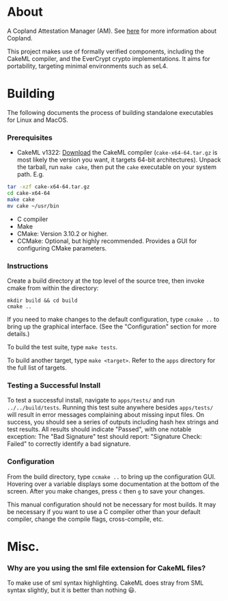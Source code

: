 # About
A Copland Attestation Manager (AM). See [here](https://ku-sldg.github.io/copland/) for more information about Copland.

This project makes use of formally verified components, including the CakeML compiler, and the EverCrypt crypto implementations. It aims for portability, targeting minimal environments such as seL4.

# Building

The following documents the process of building standalone executables for Linux and MacOS.

### Prerequisites
- CakeML v1322: [Download](https://github.com/CakeML/cakeml/releases/tag/v1322) the CakeML compiler (`cake-x64-64.tar.gz` is most likely the version you want, it targets 64-bit architectures). Unpack the tarball, run `make cake`, then put the `cake` executable on your system path. E.g.
```sh
tar -xzf cake-x64-64.tar.gz
cd cake-x64-64
make cake 
mv cake ~/usr/bin
```
- C compiler
- Make
- CMake: Version 3.10.2 or higher.
- CCMake: Optional, but highly recommended. Provides a GUI for configuring CMake parameters.

### Instructions
Create a build directory at the top level of the source tree, then invoke cmake from within the directory:

    mkdir build && cd build
    cmake ..

If you need to make changes to the default configuration, type `ccmake ..` to bring up the graphical interface. (See the "Configuration" section for more details.)

To build the test suite, type `make tests`.

To build another target, type `make <target>`. Refer to the `apps` directory for the full list of targets.

### Testing a Successful Install
To test a  successful install, navigate to `apps/tests/` and run `../../build/tests`.  Running this test suite anywhere besides `apps/tests/` will result in error messages complaining about missing input files.  On success, you should see a series of outputs including hash hex strings and test results.  All results should indicate "Passed", with one notable exception:  The "Bad Signature" test should report:  "Signature Check: Failed" to correctly identify a bad signature.

### Configuration
From the build directory, type `ccmake ..` to bring up the configuration GUI. Hovering over a variable displays some documentation at the bottom of the screen. After you make changes, press `c` then `g` to save your changes.

This manual configuration should not be necessary for most builds. It may be necessary if you want to use a C compiler other than your default compiler, change the compile flags, cross-compile, etc.

# Misc.

### Why are you using the sml file extension for CakeML files?
To make use of sml syntax highlighting. CakeML does stray from SML syntax slightly, but it is better than nothing 😃.
